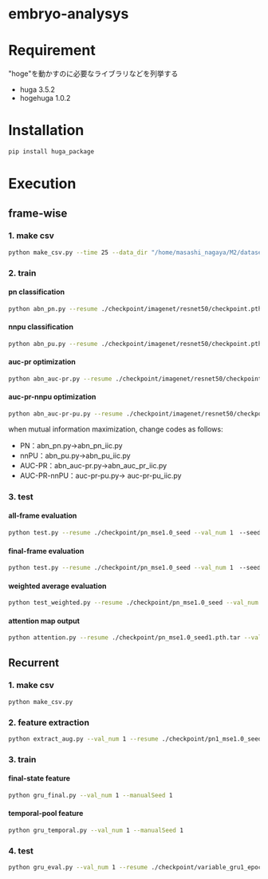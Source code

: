 # embryo-analysys

 
# Requirement
 
"hoge"を動かすのに必要なライブラリなどを列挙する
 
* huga 3.5.2
* hogehuga 1.0.2
 
# Installation
 
```bash
pip install huga_package
```
 
# Execution

## frame-wise
### 1. make csv
```bash
python make_csv.py --time 25 --data_dir "/home/masashi_nagaya/M2/dataset_9_08/all/"
```

### 2. train

#### pn classification
```bash
python abn_pn.py --resume ./checkpoint/imagenet/resnet50/checkpoint.pth.tar --val_num 1 --manualSeed 1 –a resnet50 
```

#### nnpu classification
```bash
python abn_pu.py --resume ./checkpoint/imagenet/resnet50/checkpoint.pth.tar --val_num 1 --manualSeed 1 –a resnet50
```

#### auc-pr optimization
```bash
python abn_auc-pr.py --resume ./checkpoint/imagenet/resnet50/checkpoint.pth.tar --val_num 1 --manualSeed 1 –a resnet50
```

#### auc-pr-nnpu optimization
```bash
python abn_auc-pr-pu.py --resume ./checkpoint/imagenet/resnet50/checkpoint.pth.tar --val_num 1 --manualSeed 1 –a resnet50
```

when mutual information maximization, change codes as follows: 
 - PN：abn_pn.py→abn_pn_iic.py
 - nnPU：abn_pu.py→abn_pu_iic.py
 - AUC-PR：abn_auc-pr.py→abn_auc_pr_iic.py
 - AUC-PR-nnPU：auc-pr-pu.py→ auc-pr-pu_iic.py

### 3. test
#### all-frame evaluation
```bash
python test.py --resume ./checkpoint/pn_mse1.0_seed --val_num 1　--seed_number 5 --mode pn --eval all
```
#### final-frame evaluation
```bash
python test.py --resume ./checkpoint/pn_mse1.0_seed --val_num 1　--seed_number 5 --mode pn --eval last
```
#### weighted average evaluation
```bash
python test_weighted.py --resume ./checkpoint/pn_mse1.0_seed --val_num 1 --seed_number 5 --mode pn
```
#### attention map output
```bash
python attention.py --resume ./checkpoint/pn_mse1.0_seed1.pth.tar --val_num 1 --test_mode pn
```

## Recurrent
### 1. make csv
```bash
python make_csv.py
```
### 2. feature extraction
```bash
python extract_aug.py --val_num 1 --resume ./checkpoint/pn1_mse1.0_seed1.pth.tar 
```
### 3. train
#### final-state feature
```bash
python gru_final.py --val_num 1 --manualSeed 1
```
#### temporal-pool feature
```bash
python gru_temporal.py --val_num 1 --manualSeed 1
```
### 4. test
```bash
python gru_eval.py --val_num 1 --resume ./checkpoint/variable_gru1_epoch10_beta1.5_seed --arch final 
```




